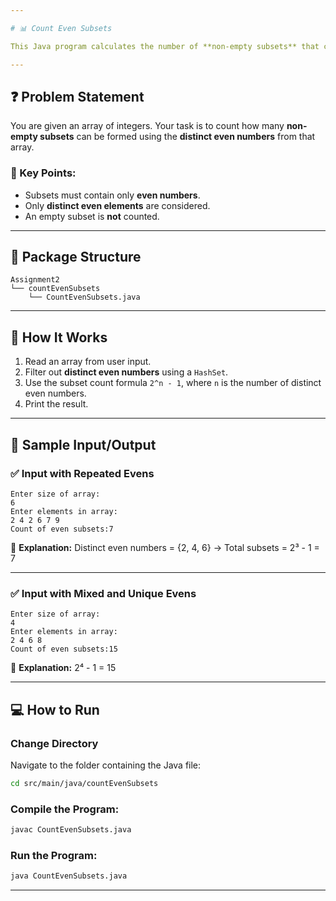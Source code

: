 ```yaml
---

# 📊 Count Even Subsets

This Java program calculates the number of **non-empty subsets** that can be formed using only **even and distinct** elements from a given array.

---
```


## ❓ Problem Statement

You are given an array of integers. Your task is to count how many **non-empty subsets** can be formed using the **distinct even numbers** from that array.

### 📌 Key Points:

* Subsets must contain only **even numbers**.
* Only **distinct even elements** are considered.
* An empty subset is **not** counted.

---

## 📂 Package Structure

```
Assignment2  
└── countEvenSubsets  
    └── CountEvenSubsets.java
```

---

## 🚀 How It Works

1. Read an array from user input.
2. Filter out **distinct even numbers** using a `HashSet`.
3. Use the subset count formula `2^n - 1`, where `n` is the number of distinct even numbers.
4. Print the result.

---

## 🧾 Sample Input/Output

### ✅ Input with Repeated Evens

```
Enter size of array:
6
Enter elements in array:
2 4 2 6 7 9
Count of even subsets:7
```

🧠 **Explanation:**
Distinct even numbers = {2, 4, 6} → Total subsets = 2³ - 1 = 7

---

### ✅ Input with Mixed and Unique Evens

```
Enter size of array:
4
Enter elements in array:
2 4 6 8
Count of even subsets:15
```

🧠 **Explanation:**
2⁴ - 1 = 15

---

## 💻 How to Run

### **Change Directory**

Navigate to the folder containing the Java file:

```bash
cd src/main/java/countEvenSubsets
```

### **Compile the Program:**

```bash
javac CountEvenSubsets.java
```

### **Run the Program:**

```bash
java CountEvenSubsets.java
```

---
